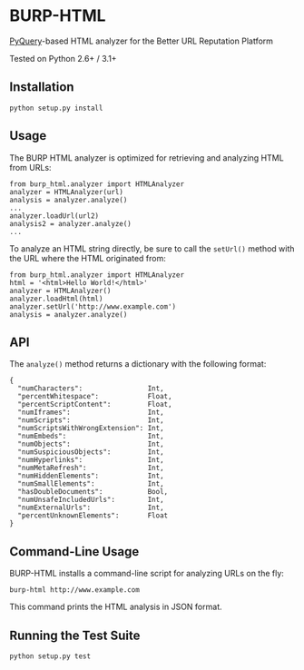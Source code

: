BURP-HTML
=========

[PyQuery](http://pypi.python.org/pypi/pyquery)-based HTML analyzer for the Better URL Reputation Platform

Tested on Python 2.6+ / 3.1+

Installation
------------

    python setup.py install

Usage
-----

The BURP HTML analyzer is optimized for retrieving and analyzing HTML from URLs:

    from burp_html.analyzer import HTMLAnalyzer
    analyzer = HTMLAnalyzer(url)
    analysis = analyzer.analyze()
    ...
    analyzer.loadUrl(url2)
    analysis2 = analyzer.analyze()
    ...

To analyze an HTML string directly, be sure to call the `setUrl()` method with the URL where the HTML originated from:

    from burp_html.analyzer import HTMLAnalyzer
    html = '<html>Hello World!</html>'
    analyzer = HTMLAnalyzer()
    analyzer.loadHtml(html)
    analyzer.setUrl('http://www.example.com')
    analysis = analyzer.analyze()

API
---

The `analyze()` method returns a dictionary with the following format:

    {
      "numCharacters":                Int,
      "percentWhitespace":            Float,
      "percentScriptContent":         Float,
      "numIframes":                   Int,
      "numScripts":                   Int,
      "numScriptsWithWrongExtension": Int,
      "numEmbeds":                    Int,
      "numObjects":                   Int,
      "numSuspiciousObjects":         Int,
      "numHyperlinks":                Int,
      "numMetaRefresh":               Int,
      "numHiddenElements":            Int,
      "numSmallElements":             Int,
      "hasDoubleDocuments":           Bool,
      "numUnsafeIncludedUrls":        Int,
      "numExternalUrls":              Int,
      "percentUnknownElements":       Float
    }

Command-Line Usage
-------------

BURP-HTML installs a command-line script for analyzing URLs on the fly:

    burp-html http://www.example.com

This command prints the HTML analysis in JSON format.

Running the Test Suite
-------------

    python setup.py test
